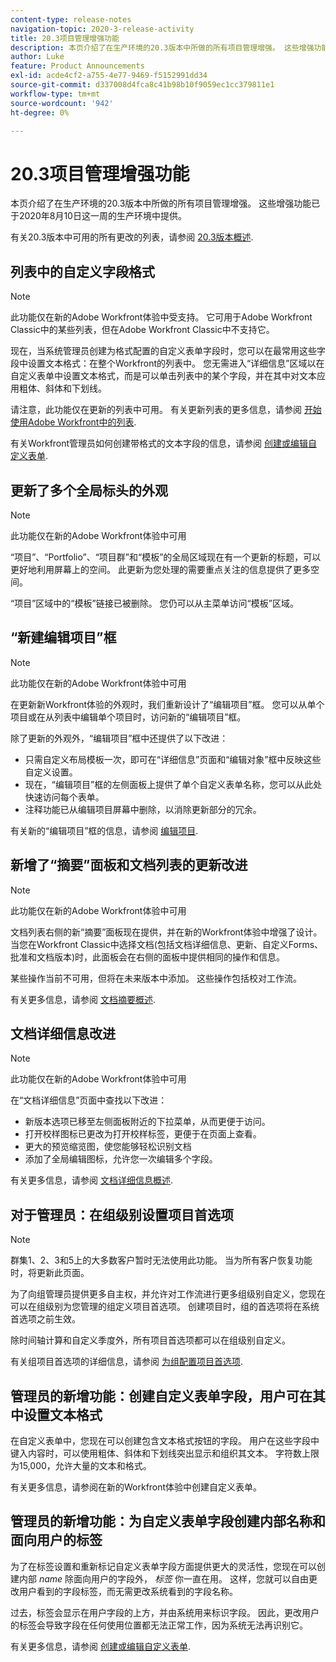 ```yaml
---
content-type: release-notes
navigation-topic: 2020-3-release-activity
title: 20.3项目管理增强功能
description: 本页介绍了在生产环境的20.3版本中所做的所有项目管理增强。 这些增强功能已于2020年8月10日这一周的生产环境中提供。
author: Luke
feature: Product Announcements
exl-id: acde4cf2-a755-4e77-9469-f5152991dd34
source-git-commit: d337008d4fca8c41b98b10f9059ec1cc379811e1
workflow-type: tm+mt
source-wordcount: '942'
ht-degree: 0%

---
```


# 20.3项目管理增强功能

本页介绍了在生产环境的20.3版本中所做的所有项目管理增强。 这些增强功能已于2020年8月10日这一周的生产环境中提供。

有关20.3版本中可用的所有更改的列表，请参阅 [20.3版本概述](../../../product-announcements/product-releases/20.3-release-activity/20.3-release-overview.md).

## 列表中的自定义字段格式

>[!NOTE]
>
>此功能仅在新的Adobe Workfront体验中受支持。 它可用于Adobe Workfront Classic中的某些列表，但在Adobe Workfront Classic中不支持它。

现在，当系统管理员创建为格式配置的自定义表单字段时，您可以在最常用这些字段中设置文本格式：在整个Workfront的列表中。 您无需进入“详细信息”区域以在自定义表单中设置文本格式，而是可以单击列表中的某个字段，并在其中对文本应用粗体、斜体和下划线。

请注意，此功能仅在更新的列表中可用。 有关更新列表的更多信息，请参阅 [开始使用Adobe Workfront中的列表](../../../workfront-basics/navigate-workfront/use-lists/view-items-in-a-list.md).

有关Workfront管理员如何创建带格式的文本字段的信息，请参阅 [创建或编辑自定义表单](../../../administration-and-setup/customize-workfront/create-manage-custom-forms/create-or-edit-a-custom-form.md).

## 更新了多个全局标头的外观

>[!NOTE]
>
>此功能仅在新的Adobe Workfront体验中可用

“项目”、“Portfolio”、“项目群”和“模板”的全局区域现在有一个更新的标题，可以更好地利用屏幕上的空间。 此更新为您处理的需要重点关注的信息提供了更多空间。

“项目”区域中的“模板”链接已被删除。 您仍可以从主菜单访问“模板”区域。

## “新建编辑项目”框

>[!NOTE]
>
>此功能仅在新的Adobe Workfront体验中可用

在更新新Workfront体验的外观时，我们重新设计了“编辑项目”框。 您可以从单个项目或在从列表中编辑单个项目时，访问新的“编辑项目”框。

除了更新的外观外，“编辑项目”框中还提供了以下改进：

* 只需自定义布局模板一次，即可在“详细信息”页面和“编辑对象”框中反映这些自定义设置。
* 现在，“编辑项目”框的左侧面板上提供了单个自定义表单名称，您可以从此处快速访问每个表单。
* 注释功能已从编辑项目屏幕中删除，以消除更新部分的冗余。

<!--
<p data-mc-conditions="QuicksilverOrClassic.Draft mode">For information about the new Edit Box box, see "New Edit Object box" (NEW ARTICLE, LINK LATER!!).</p>
-->

有关新的“编辑项目”框的信息，请参阅 [编辑项目](../../../manage-work/projects/manage-projects/edit-projects.md).

## 新增了“摘要”面板和文档列表的更新改进

>[!NOTE]
>
>此功能仅在新的Adobe Workfront体验中可用

文档列表右侧的新“摘要”面板现在提供，并在新的Workfront体验中增强了设计。 当您在Workfront Classic中选择文档(包括文档详细信息、更新、自定义Forms、批准和文档版本)时，此面板会在右侧的面板中提供相同的操作和信息。

某些操作当前不可用，但将在未来版本中添加。 这些操作包括校对工作流。

有关更多信息，请参阅 [文档摘要概述](../../../documents/managing-documents/summary-for-documents.md).

## 文档详细信息改进

>[!NOTE]
>
>此功能仅在新的Adobe Workfront体验中可用

在“文档详细信息”页面中查找以下改进：

* 新版本选项已移至左侧面板附近的下拉菜单，从而更便于访问。
* 打开校样图标已更改为打开校样标签，更便于在页面上查看。
* 更大的预览缩览图，使您能够轻松识别文档
* 添加了全局编辑图标，允许您一次编辑多个字段。

有关更多信息，请参阅 [文档详细信息概述](../../../documents/managing-documents/document-details-overview.md).

## 对于管理员：在组级别设置项目首选项

>[!NOTE]
>
>群集1、2、3和5上的大多数客户暂时无法使用此功能。 当为所有客户恢复功能时，将更新此页面。

为了向组管理员提供更多自主权，并允许对工作流进行更多组级别自定义，您现在可以在组级别为您管理的组定义项目首选项。 创建项目时，组的首选项将在系统首选项之前生效。

除时间轴计算和自定义季度外，所有项目首选项都可以在组级别自定义。

有关组项目首选项的详细信息，请参阅 [为组配置项目首选项](../../../administration-and-setup/manage-groups/create-and-manage-groups/configure-project-preferences-group.md).

## 管理员的新增功能：创建自定义表单字段，用户可在其中设置文本格式

在自定义表单中，您现在可以创建包含文本格式按钮的字段。 用户在这些字段中键入内容时，可以使用粗体、斜体和下划线突出显示和组织其文本。 字符数上限为15,000，允许大量的文本和格式。

有关更多信息，请参阅在新的Workfront体验中创建自定义表单。

## 管理员的新增功能：为自定义表单字段创建内部名称和面向用户的标签

为了在标签设置和重新标记自定义表单字段方面提供更大的灵活性，您现在可以创建内部 *name* 除面向用户的字段外， *标签* 你一直在用。 这样，您就可以自由更改用户看到的字段标签，而无需更改系统看到的字段名称。

过去，标签会显示在用户字段的上方，并由系统用来标识字段。 因此，更改用户的标签会导致字段在任何使用位置都无法正常工作，因为系统无法再识别它。

有关更多信息，请参阅 [创建或编辑自定义表单](../../../administration-and-setup/customize-workfront/create-manage-custom-forms/create-or-edit-a-custom-form.md).

